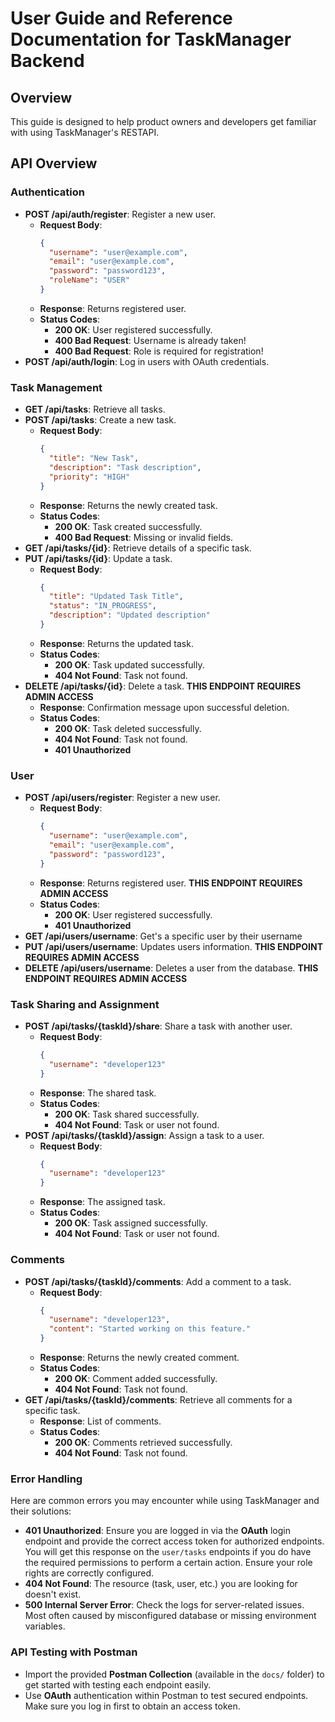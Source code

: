 # User Guide and Reference Documentation for TaskManager Backend

## Overview
This guide is designed to help product owners and developers get familiar with using TaskManager's RESTAPI.
## API Overview

### Authentication
- **POST /api/auth/register**: Register a new user.
  - **Request Body**:
    ```json
    {
      "username": "user@example.com",
      "email": "user@example.com",
      "password": "password123",
      "roleName": "USER"      
    }
    ```
  - **Response**: Returns registered user.
  - **Status Codes**:
    - **200 OK**: User registered successfully.
    - **400 Bad Request**: Username is already taken!
    - **400 Bad Request**: Role is required for registration!
- **POST /api/auth/login**: Log in users with OAuth credentials.

### Task Management
- **GET /api/tasks**: Retrieve all tasks.
- **POST /api/tasks**: Create a new task.
  - **Request Body**:
    ```json
    {
      "title": "New Task",
      "description": "Task description",
      "priority": "HIGH"
    }
    ```
  - **Response**: Returns the newly created task.
  - **Status Codes**:
    - **200 OK**: Task created successfully.
    - **400 Bad Request**: Missing or invalid fields.
- **GET /api/tasks/{id}**: Retrieve details of a specific task.
- **PUT /api/tasks/{id}**: Update a task.
  - **Request Body**:
    ```json
    {
      "title": "Updated Task Title",
      "status": "IN_PROGRESS",
      "description": "Updated description"
    }
    ```
  - **Response**: Returns the updated task.
  - **Status Codes**:
    - **200 OK**: Task updated successfully.
    - **404 Not Found**: Task not found.
- **DELETE /api/tasks/{id}**: Delete a task. **THIS ENDPOINT REQUIRES ADMIN ACCESS**
  - **Response**: Confirmation message upon successful deletion.
  - **Status Codes**:
    - **200 OK**: Task deleted successfully.
    - **404 Not Found**: Task not found.
    - **401 Unauthorized**

### User
- **POST /api/users/register**: Register a new user.
  - **Request Body**:
    ```json
    {
      "username": "user@example.com",
      "email": "user@example.com",
      "password": "password123",   
    }
    ```
  - **Response**: Returns registered user. **THIS ENDPOINT REQUIRES ADMIN ACCESS**
  - **Status Codes**:
    - **200 OK**: User registered successfully.
    - **401 Unauthorized**
- **GET /api/users/username**: Get's a specific user by their username
- **PUT /api/users/username**: Updates users information. **THIS ENDPOINT REQUIRES ADMIN ACCESS**
- **DELETE /api/users/username**: Deletes a user from the database. **THIS ENDPOINT REQUIRES ADMIN ACCESS**

### Task Sharing and Assignment
- **POST /api/tasks/{taskId}/share**: Share a task with another user.
  - **Request Body**:
    ```json
    {
      "username": "developer123"
    }
    ```
  - **Response**: The shared task.
  - **Status Codes**:
    - **200 OK**: Task shared successfully.
    - **404 Not Found**: Task or user not found.
- **POST /api/tasks/{taskId}/assign**: Assign a task to a user.
  - **Request Body**:
    ```json
    {
      "username": "developer123"
    }
    ```
  - **Response**: The assigned task.
  - **Status Codes**:
    - **200 OK**: Task assigned successfully.
    - **404 Not Found**: Task or user not found.

### Comments
- **POST /api/tasks/{taskId}/comments**: Add a comment to a task.
  - **Request Body**:
    ```json
    {
      "username": "developer123",
      "content": "Started working on this feature."
    }
    ```
  - **Response**: Returns the newly created comment.
  - **Status Codes**:
    - **200 OK**: Comment added successfully.
    - **404 Not Found**: Task not found.
- **GET /api/tasks/{taskId}/comments**: Retrieve all comments for a specific task.
  - **Response**: List of comments.
  - **Status Codes**:
    - **200 OK**: Comments retrieved successfully.
    - **404 Not Found**: Task not found.

### Error Handling
Here are common errors you may encounter while using TaskManager and their solutions:

- **401 Unauthorized**: Ensure you are logged in via the **OAuth** login endpoint and provide the correct access token for authorized endpoints. You will get this response on the `user/tasks` endpoints if you do have the required permissions to perform a certain action. Ensure your role rights are correctly configured.
- **404 Not Found**: The resource (task, user, etc.) you are looking for doesn't exist.
- **500 Internal Server Error**: Check the logs for server-related issues. Most often caused by misconfigured database or missing environment variables.

### API Testing with Postman
- Import the provided **Postman Collection** (available in the `docs/` folder) to get started with testing each endpoint easily.
- Use **OAuth** authentication within Postman to test secured endpoints. Make sure you log in first to obtain an access token.
